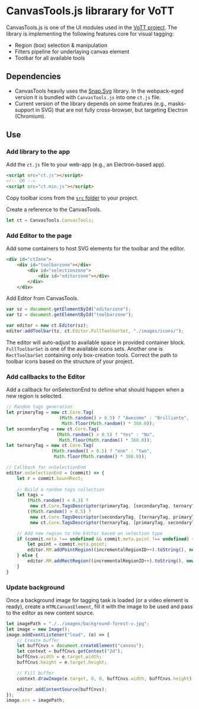 # CanvasTools.js librarary for VoTT

CanvasTools.js is one of the UI modules used in the [VoTT project](https://github.com/Microsoft/VoTT/). The library is implementing the following features core for visual tagging:

* Region (box) selection & manipulation
* Filters pipeline for underlaying canvas element
* Toolbar for all available tools

## Dependencies

* CanvasTools heavily uses the [Snap.Svg](https://github.com/adobe-webplatform/Snap.svg) library. In the webpack-eged version it is bundled with `CanvasTools.js` into one `ct.js` file.
* Current version of the library depends on some features (e.g., masks-support in SVG) that are not fully cross-browser, but targeting Electron (Chromium).

## Use

### Add library to the app

Add the `ct.js` file to your web-app (e.g., an Electron-based app).

```html
<script src="ct.js"></script>
<!-- OR -->
<script src="ct.min.js"></script>

```

Copy toolbar icons from the [`src` folder](https://github.com/kichinsky/CanvasTools-for-VOTT/tree/master/src/canvastools/icons) to your project.

Create a reference to the CanvasTools.

```js
let ct = CanvasTools.CanvasTools;
```

### Add Editor to the page

Add some containers to host SVG elements for the toolbar and the editor.

```html
<div id="ctZone">
    <div id="toolbarzone"></div>
        <div id="selectionzone">
            <div id="editorzone"></div>
        </div>
    </div>
```

Add Editor from CanvasTools.

```js
var sz = document.getElementById("editorzone");
var tz = document.getElementById("toolbarzone");

var editor = new ct.Editor(sz);
editor.addToolbar(tz, ct.Editor.FullToolbarSet, "./images/icons/");
```

The editor will auto-adjust to available space in provided container block.
`FullToolbarSet` is one of the available icons sets. Another one is `RectToolbarSet` containing only box-creation tools.
Correct the path to toolbar icons based on the structure of your project.

### Add callbacks to the Editor

Add a callback for onSelectionEnd to define what should happen when a new region is selected.

```js
// Random tags generation
let primaryTag = new ct.Core.Tag(
                    (Math.random() > 0.5) ? "Awesome" : "Brilliante",
                     Math.floor(Math.random() * 360.0));
let secondaryTag = new ct.Core.Tag(
                   (Math.random() > 0.5) ? "Yes" : "No",
                    Math.floor(Math.random() * 360.0));
let ternaryTag = new ct.Core.Tag(
                 (Math.random() > 0.5) ? "one" : "two",
                  Math.floor(Math.random() * 360.0));

// Callback for onSelectionEnd
editor.onSelectionEnd = (commit) => {
    let r = commit.boundRect;
  
    // Build a random tags collection
    let tags = 
        (Math.random() < 0.3) ?        
         new ct.Core.TagsDescriptor(primaryTag, [secondaryTag, ternaryTag]):
        ((Math.random() > 0.5) ? 
         new ct.Core.TagsDescriptor(secondaryTag, [ternaryTag, primaryTag]):
         new ct.Core.TagsDescriptor(ternaryTag, [primaryTag, secondaryTag]));

    // Add new region to the Editor based on selection type
    if (commit.meta !== undefined && commit.meta.point !== undefined) {
        let point = commit.meta.point;
        editor.RM.addPointRegion((incrementalRegionID++).toString(), new ct.Core.Point2D(point.x, point.y), tags);
    } else {
        editor.RM.addRectRegion((incrementalRegionID++).toString(), new ct.Core.Point2D(r.x1, r.y1), new ct.Core.Point2D(r.x2, r.y2), tags);
    }
}
```

### Update background

Once a background image for tagging task is loaded (or a video element is ready), create a `HTMLCanvasElement`, fill it with the image to be used and pass to the editor as new content source.

```js
let imagePath = "./../images/background-forest-v.jpg";
let image = new Image();
image.addEventListener("load", (e) => {
    // Create buffer
    let buffCnvs = document.createElement("canvas");
    let context = buffCnvs.getContext("2d");
    buffCnvs.width = e.target.width;
    buffCnvs.height = e.target.height;

    // Fill buffer
    context.drawImage(e.target, 0, 0, buffCnvs.width, buffCnvs.height);

    editor.addContentSource(buffCnvs);
});
image.src = imagePath;
```